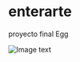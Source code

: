 # enterarte
proyecto final Egg

![Image text](https://github.com/victorwake/enterarte/blob/main/src/main/resources/static/img/EnterArte.jpg)
